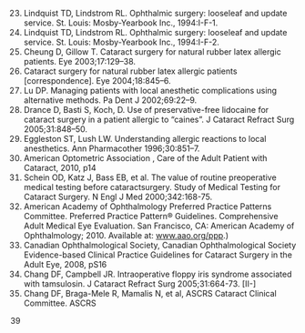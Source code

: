 23. Lindquist TD, Lindstrom RL. Ophthalmic surgery: looseleaf and update service. St. Louis: Mosby-Yearbook Inc., 1994:I-F-1.
24. Lindquist TD, Lindstrom RL. Ophthalmic surgery: looseleaf and update service. St. Louis: Mosby-Yearbook Inc., 1994:I-F-2.
25. Cheung D, Gillow T. Cataract surgery for natural rubber latex allergic patients. Eye 2003;17:129–38.
26. Cataract surgery for natural rubber latex allergic patients [correspondence]. Eye 2004;18:845–6.
27. Lu DP. Managing patients with local anesthetic complications using alternative methods. Pa Dent J 2002;69:22–9.
28. Drance D, Basti S, Koch, D. Use of preservative-free lidocaine for cataract surgery in a patient allergic to “caines”. J Cataract Refract Surg 2005;31:848–50.
29. Eggleston ST, Lush LW. Understanding allergic reactions to local anesthetics. Ann Pharmacother 1996;30:851–7.
30. American Optometric Association , Care of the Adult Patient with Cataract, 2010, p14
31. Schein OD, Katz J, Bass EB, et al. The value of routine preoperative medical testing before cataractsurgery. Study of Medical Testing for Cataract Surgery. N Engl J Med 2000;342:168-75.
32. American Academy of Ophthalmology Preferred Practice Patterns Committee. Preferred Practice Pattern® Guidelines. Comprehensive Adult Medical Eye Evaluation. San Francisco, CA: American Academy of Ophthalmology; 2010. Available at: www.aao.org/ppp.)
33. Canadian Ophthalmological Society, Canadian Ophthalmological Society Evidence-based Clinical Practice Guidelines for Cataract Surgery in the Adult Eye, 2008, pS16
34. Chang DF, Campbell JR. Intraoperative floppy iris syndrome associated with tamsulosin. J Cataract Refract Surg 2005;31:664-73. [II-]
35. Chang DF, Braga-Mele R, Mamalis N, et al, ASCRS Cataract Clinical Committee. ASCRS

<PAGE>39
